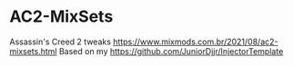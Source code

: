 # AC2-MixSets
Assassin's Creed 2 tweaks https://www.mixmods.com.br/2021/08/ac2-mixsets.html
Based on my https://github.com/JuniorDjjr/InjectorTemplate
